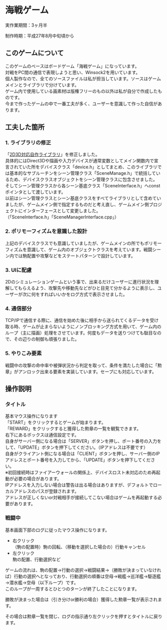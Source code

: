 # 海戦ゲーム

実作業期間：3ヶ月半

制作時期：平成27年8月中旬頃から 

## このゲームについて
このゲームのベースはボードゲーム「海戦ゲーム」になっています。  
対戦をPC間の通信で表現しようと思い、Winsock2を用いています。  
個人製作なので、全てのソースファイルは私が担当しています。ソースはゲームメインとライブラリで分けています。  
ゲーム内で使用している画素材は版権フリーのもの以外は私が自分で作成したものです。  
今まで作ったゲームの中で一番工夫が多く、ユーザーを意識して作った自信があります。

## 工夫した箇所
### 1. ライブラリの修正
「[2D3D対応自作ライブラリ](https://github.com/human-osaka-game-2013/Library)」を修正しました。  
具体的にはDirect3Dや描画や入力デバイスが通常変数としてメイン関数内で宣言されていた所をデバイスクラス「device.h」としてまとめ、このライブラリでは基本的なサブルーチンをシーン管理クラス「SceneManage.h」で統括しているため、デバイスクラスオブジェクトをシーン管理クラスに包含させました。  
そしてシーン管理クラスから各シーン基底クラス「SceneInterface.h」へconstポインタとして渡しています。  
以前はシーン管理クラスとシーン基底クラスをすべてライブラリとして含めていましたが、ゲームメイン側で指定するものだと考え直し、ゲームメイン側ブロジェクトにインターフェースとして変更しました。  
（「SceneInterface.h」「SceneManagerInterface.cpp」）

### 2. ポリモーフィズムを意識した設計
上記のデバイスクラスでも意識していましたが、ゲームメインの所でもポリモーフィズムを意識して、ゲーム内のオブジェクトクラスを考えています。戦闘シーン内では駒配置や攻撃などをステートパターンで設計しています。

### 3. UIに配慮
2Dのシミュレーションゲームという事で、出来るだけユーザーに進行状況を理解してもらえるよう、攻撃先や移動先などがひと目見て分かるように表示し、ユーザーが次に何をすればいいかをログ方式で表示させました。

### 4. 通信部分
TCP/IPで通信する際に、通信を始めた後に相手から送られてくるデータを受け取る時、ゲームが止まらないようにノンブロッキング方式を用いて、ゲーム内のループ（主に描画）処理をさせています。何度もデータを送りつけても駄目なので、その辺りの制御も頑張りました。

### 5. やりこみ要素
戦闘中の攻撃の命中率や被弾状況から判定を取って、条件を満たした場合に「勲章」がアンロック出来る要素を実装しています。セーブにも対応しています。

## 操作説明
### タイトル
基本マウス操作になります  
「START」をクリックするとゲームが始まります。  
「REWARD」をクリックすると獲得した勲章の一覧を観覧できます。  
右下にあるボックスは通信設定です。  
自身がサーバー側になる場合は「SERVER」ボタンを押し、ポート番号の入力をして、「UPDATE」ボタンを押下してください。（IPアドレスは不要です）  
自身がクライアント側になる場合は「CLIENT」ボタンを押し、サーバー側のIPアドレスとポート番号を入力してから、「UPDATE」ボタンを押下してください。  
※初回接続時はファイアーウォールの関係上、デバイスロスト未対応のため再起動が必要の場合があります。  
IPアドレスを入力しない場合は警告は出る場合はありますが、デフォルトでローカルアドレスのパスが登録されます。  
アドレスが正しくないor対戦相手が接続してこない場合はゲームを再起動する必要があります。

### 戦闘中
基本画面下部のログに従ったマウス操作になります。  
- 右クリック  
（駒の配置時）駒の回転、（移動を選択した場合の）行動キャンセル  
- 左クリック  
駒の配置、行動選択など

ゲームの流れは、駒の配置→行動の選択→戦闘結果→（勝敗が決まっていなければ）行動の選択へとなっており、行動選択の順番は空母→戦艦→巡洋艦→駆逐艦→潜水艦→空母（以下ループ）です。  
このループが一周するとひとつのターンが終了したことになります。

勝敗が決まった場合は（引き分けor勝利の場合）獲得した勲章一覧が表示されます。

その場合は勲章一覧を閉じ、ログの指示通り左クリックを押すとタイトルに戻ります。
